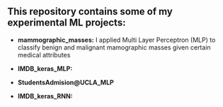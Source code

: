 ## This repository contains some of my experimental ML projects:

* **mammographic_masses:** I applied Multi Layer Perceptron (MLP) to classify benign and malignant mamographic masses given certain medical attributes

* **IMDB_keras_MLP:**

* **StudentsAdmision@UCLA_MLP**

* **IMDB_keras_RNN:**
